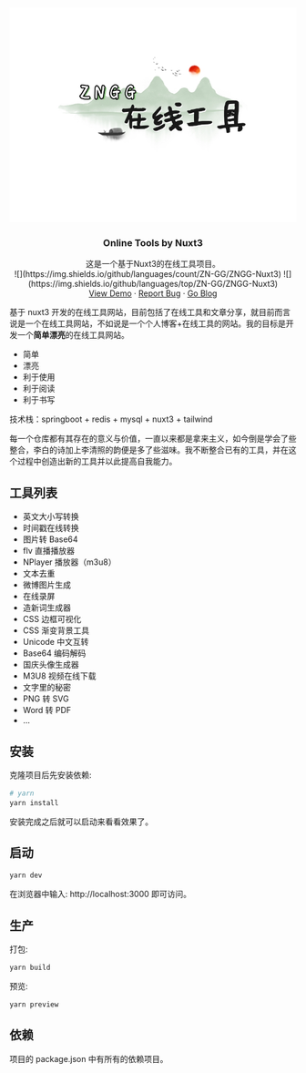 <br />
<div align="center">
  <a href="https://github.com/othneildrew/Best-README-Template">
   <img src="./public/ad/rdmeLogo.jpg">
  </a>

  <h3 align="center">Online Tools by Nuxt3</h3>

  <p align="center">
    这是一个基于Nuxt3的在线工具项目。
    <br />
![](https://img.shields.io/github/languages/count/ZN-GG/ZNGG-Nuxt3)
![](https://img.shields.io/github/languages/top/ZN-GG/ZNGG-Nuxt3)
    <br />
    <a href="https://www.zngg.net/">View Demo</a>
    ·
    <a href="https://github.com/ZN-GG/ZNGG-Nuxt3/issues">Report Bug</a>
    ·
    <a href="https://www.zngg.net/read">Go Blog</a>
  </p>
</div>

基于 nuxt3 开发的在线工具网站，目前包括了在线工具和文章分享，就目前而言说是一个在线工具网站，不如说是一个个人博客+在线工具的网站。我的目标是开发一个**简单漂亮**的在线工具网站。

- 简单
- 漂亮
- 利于使用
- 利于阅读
- 利于书写

技术栈：springboot + redis + mysql + nuxt3 + tailwind

每一个仓库都有其存在的意义与价值，一直以来都是拿来主义，如今倒是学会了些整合，李白的诗加上李清照的韵便是多了些滋味。我不断整合已有的工具，并在这个过程中创造出新的工具并以此提高自我能力。

## 工具列表

- 英文大小写转换
- 时间戳在线转换
- 图片转 Base64
- flv 直播播放器
- NPlayer 播放器（m3u8）
- 文本去重
- 微博图片生成
- 在线录屏
- 造新词生成器
- CSS 边框可视化
- CSS 渐变背景工具
- Unicode 中文互转
- Base64 编码解码
- 国庆头像生成器
- M3U8 视频在线下载
- 文字里的秘密
- PNG 转 SVG
- Word 转 PDF
- ...

## 安装

克隆项目后先安装依赖:

```bash
# yarn
yarn install
```

安装完成之后就可以启动来看看效果了。

## 启动

```bash
yarn dev
```

在浏览器中输入: http://localhost:3000 即可访问。

## 生产

打包:

```bash
yarn build
```

预览:

```bash
yarn preview
```

## 依赖

项目的 package.json 中有所有的依赖项目。

